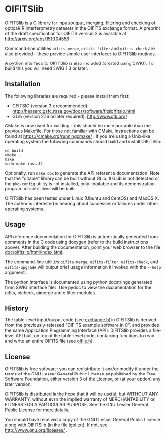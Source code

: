 OIFITSlib
=========

OIFITSlib is a C library for input/output, merging, filtering and
checking of optical/IR interferometry datasets in the OIFITS exchange
format. A preprint of the draft specification for OIFITS version 2 is
available at http://arxiv.org/abs/1510.04556 .

Command-line utilities `oifits-merge`, `oifits-filter` and
`oifits-check` are also provided - these provide simple user
interfaces to OIFITSlib routines.

A python interface to OIFITSlib is also included (created using
SWIG). To build this you will need SWIG 1.3 or later.

Installation
------------

The following libraries are required - please install them first:

- CFITSIO (version 3.x recommended):
  http://heasarc.gsfc.nasa.gov/docs/software/fitsio/fitsio.html
- GLib (version 2.16 or later required): http://www.gtk.org/

CMake is now used for building - this should be more portable than the
previous Makefile. For those not familiar with CMake, instructions can
be found at https://cmake.org/runningcmake/ . If you are using a
Unix-like operating system the following commands should build and
install OIFITSlib:

    cd build
    cmake ..
    make
    sudo make install

Optionally, run `make doc` to generate the API reference
documentation.  Note that the "oitable" library can be built without
GLib. If GLib is not detected or the `pkg-config` utility is not
installed, only liboitable and its demonstration program
`oitable-demo` will be built.

OIFITSlib has been tested under Linux (Ubuntu and CentOS) and MacOS
X. The author is interested in hearing about successes or failures
under other operating systems.

Usage
-----

API reference documentation for OIFITSlib is automatically generated
from comments in the C code using doxygen (refer to the build
instructions above). After building the documentation, point your web
browser to the file
[doc/oifitslib/html/index.html](doc/oifitslib/html/index.html).

The command-line utilities `oifits-merge`, `oifits-filter`,
`oifits-check`, and `oifits-upgrade` will output brief usage
information if invoked with the `--help` argument.

The python interface is documented using python docstrings generated
from SWIG interface files. Use pydoc to view the documentation for the
oifits, oicheck, oimerge and oifilter modules.

History
-------

The table-level input/output code (see
[exchange.h](src/oifitslib/exchange.h)) in OIFITSlib is derived from
the previously-released "OIFITS example software in C", and provides
the same Application Programming Interface (API). OIFITSlib provides a
file-level API built on top of the table-level code, containing
functions to read and write an entire OIFITS file (see
[oifile.h](src/oifitslib/oifile.h)).

License
-------

OIFITSlib is free software: you can redistribute it and/or modify it
under the terms of the GNU Lesser General Public License as published
by the Free Software Foundation, either version 3 of the License, or
(at your option) any later version.

OIFITSlib is distributed in the hope that it will be useful, but
WITHOUT ANY WARRANTY; without even the implied warranty of
MERCHANTABILITY or FITNESS FOR A PARTICULAR PURPOSE.  See the GNU
Lesser General Public License for more details.

You should have received a copy of the GNU Lesser General Public
License along with OIFITSlib (in the file [lgpl.txt](lgpl.txt)).  If
not, see http://www.gnu.org/licenses/ .
